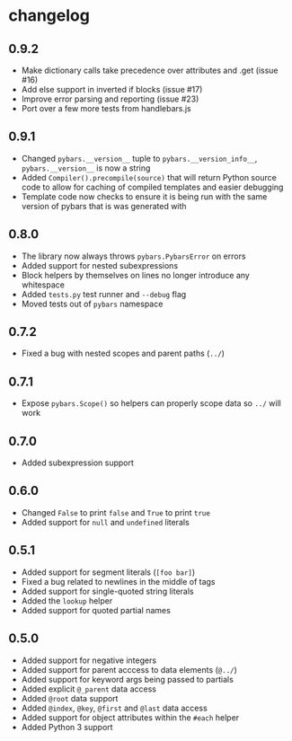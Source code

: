 # changelog

## 0.9.2

 - Make dictionary calls take precedence over attributes and .get (issue #16)
 - Add else support in inverted if blocks (issue #17)
 - Improve error parsing and reporting (issue #23)
 - Port over a few more tests from handlebars.js

## 0.9.1

 - Changed `pybars.__version__` tuple to `pybars.__version_info__`,
   `pybars.__version__` is now a string
 - Added `Compiler().precompile(source)` that will return Python source code
   to allow for caching of compiled templates and easier debugging
 - Template code now checks to ensure it is being run with the same version of
   pybars that is was generated with

## 0.8.0

 - The library now always throws `pybars.PybarsError` on errors
 - Added support for nested subexpressions
 - Block helpers by themselves on lines no longer introduce any whitespace
 - Added `tests.py` test runner and `--debug` flag
 - Moved tests out of `pybars` namespace

## 0.7.2

 - Fixed a bug with nested scopes and parent paths (`../`)

## 0.7.1

 - Expose `pybars.Scope()` so helpers can properly scope data so `../` will work

## 0.7.0

 - Added subexpression support

## 0.6.0

 - Changed `False` to print `false` and `True` to print `true`
 - Added support for `null` and `undefined` literals

## 0.5.1

 - Added support for segment literals (`[foo bar]`)
 - Fixed a bug related to newlines in the middle of tags
 - Added support for single-quoted string literals
 - Added the `lookup` helper
 - Added support for quoted partial names

## 0.5.0

 - Added support for negative integers
 - Added support for parent acccess to data elements (`@../`)
 - Added support for keyword args being passed to partials
 - Added explicit `@_parent` data access
 - Added `@root` data support
 - Added `@index`, `@key`, `@first` and `@last` data access
 - Added support for object attributes within the `#each` helper
 - Added Python 3 support
